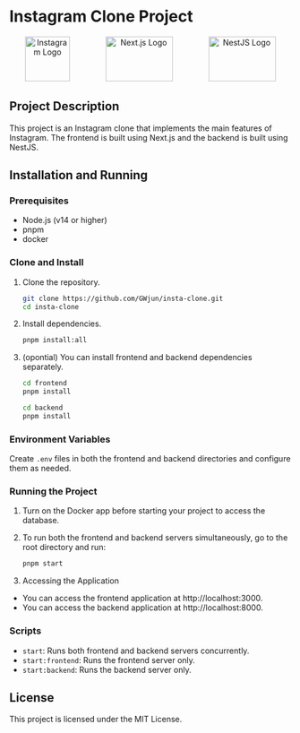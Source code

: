 # Instagram Clone Project

<p align="center">
  <img src="https://upload.wikimedia.org/wikipedia/commons/a/a5/Instagram_icon.png" alt="Instagram Logo" width="80" height="80" style="margin-right: 60px;">
  <img src="https://upload.wikimedia.org/wikipedia/commons/8/8e/Nextjs-logo.svg" alt="Next.js Logo" width="120" height="80" style="margin-right: 60px;">
  <img src="https://nestjs.com/img/logo_text.svg" alt="NestJS Logo" width="120" height="80">
</p>

## Project Description

This project is an Instagram clone that implements the main features of Instagram. The frontend is built using Next.js and the backend is built using NestJS.

## Installation and Running

### Prerequisites

- Node.js (v14 or higher)
- pnpm
- docker

### Clone and Install

1. Clone the repository.

   ```bash
   git clone https://github.com/GWjun/insta-clone.git
   cd insta-clone
   ```

2. Install dependencies.

   ```bash
   pnpm install:all
   ```

3. (opontial) You can install frontend and backend dependencies separately.
   ```bash
   cd frontend
   pnpm install
   ```
   ```bash
   cd backend
   pnpm install
   ```

### Environment Variables

Create `.env` files in both the frontend and backend directories and configure them as needed.

### Running the Project

1. Turn on the Docker app before starting your project to access the database.

2. To run both the frontend and backend servers simultaneously, go to the root directory and run:
   ```bash
   pnpm start
   ```
3. Accessing the Application

- You can access the frontend application at http://localhost:3000.
- You can access the backend application at http://localhost:8000.

### Scripts

- `start`: Runs both frontend and backend servers concurrently.
- `start:frontend`: Runs the frontend server only.
- `start:backend`: Runs the backend server only.

## License

This project is licensed under the MIT License.
